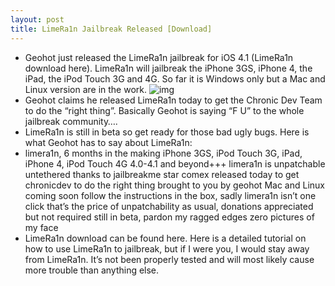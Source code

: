 ```yaml
---
layout: post
title: LimeRa1n Jailbreak Released [Download]
---
```

* Geohot just released the LimeRa1n jailbreak for iOS 4.1 (LimeRa1n download here). LimeRa1n will jailbreak the iPhone 3GS, iPhone 4, the iPad, the iPod Touch 3G and 4G. So far it is Windows only but a Mac and Linux version are in the work.
![img](http://media.idownloadblog.com/wp-content/uploads/2010/10/LimeRa1n-Download.png)
* Geohot claims he released LimeRa1n today to get the Chronic Dev Team to do the “right thing”. Basically Geohot is saying “F U” to the whole jailbreak community….
* LimeRa1n is still in beta so get ready for those bad ugly bugs. Here is what Geohot has to say about LimeRa1n:
* limera1n, 6 months in the making iPhone 3GS, iPod Touch 3G, iPad, iPhone 4, iPod Touch 4G 4.0-4.1 and beyond+++ limera1n is unpatchable untethered thanks to jailbreakme star comex released today to get chronicdev to do the right thing brought to you by geohot Mac and Linux coming soon follow the instructions in the box, sadly limera1n isn’t one click that’s the price of unpatchability as usual, donations appreciated but not required still in beta, pardon my ragged edges zero pictures of my face
* LimeRa1n download can be found here. Here is a detailed tutorial on how to use LimeRa1n to jailbreak, but if I were you, I would stay away from LimeRa1n. It’s not been properly tested and will most likely cause more trouble than anything else.

